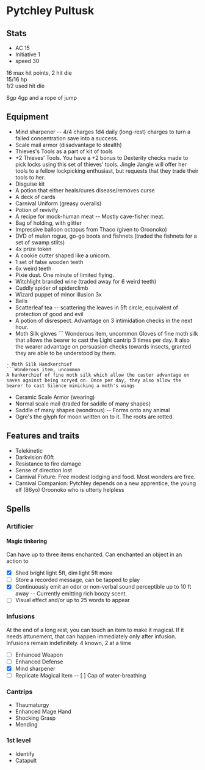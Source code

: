 # Pytchley Pultusk

## Stats
- AC 15
- Initiative 1
- speed 30

16 max hit points, 2 hit die  
15/16 hp   
1/2 used hit die  

8gp
4gp and a rope of jump

## Equipment
- Mind sharpener
-- 4/4 charges 1d4 daily (long-rest) charges to turn a failed concentration save into a success.
- Scale mail armor (disadvantage to stealth)
- Thieves's Tools as a part of kit of tools
- +2 Thieves’ Tools. You have a +2 bonus to Dexterity checks made to pick locks using this set of thieves’ tools. Jingle Jangle will offer her tools to a fellow lockpicking enthusiast, but requests that they trade their tools to her.
- Disguise kit
- A potion that either heals/cures disease/removes curse
- A deck of cards
- Carnival Uniform (greasy overalls)
- Potion of revivify
- A recipe for mock-human meat
-- Mostly cave-fisher meat.
- Bag of holding, with glitter
- Impressive balloon octopus from Thaco (given to Oroonoko)
- DVD of mulan rogue, go-go boots and fishnets (traded the fishnets for a set of swamp stilts)
- 4x prize token
- A cookie cutter shaped like a unicorn.
- 1 set of false wooden teeth
- 6x weird teeth
- Pixie dust. One minute of limited flying.
- Witchlight branded wine (traded away for 6 weird teeth)
- Cuddly spider of spiderclimb
- Wizard puppet of minor illusion 3x
- Bells
- Scatterleaf tea
-- scattering the leaves in 5ft circle, equivalent of protection of good and evil
- A potion of disrespect. Advantage on 3 intimidation checks in the next hour.
- Moth Silk gloves ```
Wonderous item, uncommon
Gloves of fine moth silk that allows the bearer to cast the Light cantrip 3 times per day. It also the wearer advantage on persuasion checks towards insects, granted they are able to be understood by them.
```
- Moth Silk Handkerchief
```Wonderous item, uncommon
A hankerchief of fine moth silk which allow the caster advantage on saves against being scryed on. Once per day, they also allow the bearer to cast Silence mimicking a moth's wings
```
- Ceramic Scale Armor (wearing)
- Normal scale mail (traded for saddle of many shapes)
- Saddle of many shapes (wondrous)
-- Forms onto any animal
- Ogre's the glyph for moon written on to it. The roots are rotted.


## Features and traits
- Telekinetic
- Darkvision 60ft
- Resistance to fire damage
- Sense of direction lost
- Carnival Fixture: Free modest lodging and food. Most wonders are free.
- Carnival Companion: Pytchley depends on a new apprentice, the young elf (86yo)  Oroonoko who is utterly helpless

## Spells
### Artificier
#### Magic tinkering
Can have up to three items enchanted. Can enchanted an object in an action to
- [x] Shed bright light 5ft, dim light 5ft more
- [ ] Store a recorded message, can be tapped to play
- [x] Continuously emit an odor or non-verbal sound perceptible up to 10 ft away
-- Currently emitting rich boozy scent.
- [ ] Visual effect and/or up to 25 words to appear  

### Infusions
At the end of a long rest, you can touch an item to make it magical. If it needs attunement, that can happen immediately only after infusion. Infusions remain indefinitely.
4 known, 2 at a time
- [ ] Enhanced Weapon
- [ ] Enhanced Defense
- [x] Mind sharpener
- [ ] Replicate Magical Item
-- [ ] Cap of water-breathing

### Cantrips
- Thaumaturgy
- Enhanced Mage Hand
- Shocking Grasp
- Mending

### 1st level
- Identify
- Catapult
